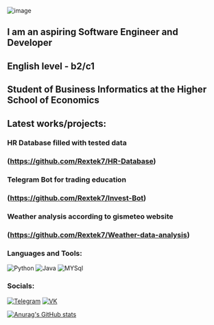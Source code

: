 ![image](https://user-images.githubusercontent.com/113045888/225022065-65d03a62-1b6c-47c4-ba49-1b91ad8f60bf.png)

 ## I am an aspiring Software Engineer and Developer 
 ## English level - b2/c1 
 ## Student of Business Informatics at the Higher School of Economics


## Latest works/projects:
### HR Database filled with tested data
### (https://github.com/Rextek7/HR-Database)
### Telegram Bot for trading education
### (https://github.com/Rextek7/Invest-Bot)
### Weather analysis according to gismeteo website 
### (https://github.com/Rextek7/Weather-data-analysis)



### Languages and Tools:

![Python](https://img.shields.io/badge/-Python-090909?style=for-the-badge&logo=python&logoColor=F8C52C)
![Java](https://img.shields.io/badge/-Java-090909?style=for-the-badge&logo=Java&logoColor=F88C00)
![MYSql](https://img.shields.io/badge/-SQL-090909?style=for-the-badge&logo=mysql)
  
### Socials:
[![Telegram](https://img.shields.io/badge/-Telegram-090909?style=for-the-badge&logo=telegram&logoColor=27A0D9)](https://t.me/Fostick)
[![VK](https://img.shields.io/badge/-Vkontakte-090909?style=for-the-badge&logo=Vk&logoColor=4F7DB3)](https://vk.com/rextek)

[![Anurag's GitHub stats](https://github-readme-stats.vercel.app/api?username=Rextek7&theme=dracula)](https://github.com/anuraghazra/github-readme-stats)
